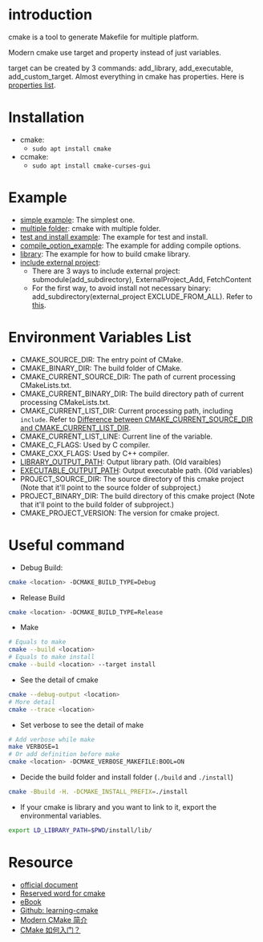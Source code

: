 # introduction
cmake is a tool to generate Makefile for multiple platform.

Modern cmake use target and property instead of just variables.

target can be created by 3 commands: add_library, add_executable, add_custom_target.
Almost everything in cmake has properties. Here is [properties list](https://cmake.org/cmake/help/latest/manual/cmake-properties.7.html).

# Installation
* cmake:
  - `sudo apt install cmake`
* ccmake:
  - `sudo apt install cmake-curses-gui`

# Example
* [simple example](simple_example): The simplest one. 
* [multiple folder](multiple_folder): cmake with multiple folder.
* [test and install example](test_install_example): The example for test and install.
* [compile_option_example](compile_option_example): The example for adding compile options.
* [library](library): The example for how to build cmake library.
* [include external project](https://zhuanlan.zhihu.com/p/102050750):
  - There are 3 ways to include external project: submodule(add_subdirectory), ExternalProject_Add, FetchContent
  - For the first way, to avoid install not necessary binary: add_subdirectory(external_project EXCLUDE_FROM_ALL). Refer to [this](https://stackoverflow.com/questions/35344132/cpack-exclude-install-commands-from-subdirectory-googletest-directory).

# Environment Variables List
* CMAKE_SOURCE_DIR: The entry point of CMake.
* CMAKE_BINARY_DIR: The build folder of CMake.
* CMAKE_CURRENT_SOURCE_DIR: The path of current processing CMakeLists.txt.
* CMAKE_CURRENT_BINARY_DIR: The build directory path of current processing CMakeLists.txt.
* CMAKE_CURRENT_LIST_DIR: Current processing path, including `include`. Refer to [Difference between CMAKE_CURRENT_SOURCE_DIR and CMAKE_CURRENT_LIST_DIR](https://stackoverflow.com/questions/15662497/difference-between-cmake-current-source-dir-and-cmake-current-list-dir).
* CMAKE_CURRENT_LIST_LINE: Current line of the variable.
* CMAKE_C_FLAGS: Used by C compiler.
* CMAKE_CXX_FLAGS: Used by C++ compiler.
* [LIBRARY_OUTPUT_PATH](https://cmake.org/cmake/help/latest/variable/LIBRARY_OUTPUT_PATH.html): Output library path. (Old varaibles)
* [EXECUTABLE_OUTPUT_PATH](https://cmake.org/cmake/help/v3.7/variable/EXECUTABLE_OUTPUT_PATH.html): Output executable path. (Old variables)
* PROJECT_SOURCE_DIR: The source directory of this cmake project (Note that it'll point to the source folder of subproject.) 
* PROJECT_BINARY_DIR: The build directory of this cmake project (Note that it'll point to the build folder of subproject.)
* CMAKE_PROJECT_VERSION: The version for cmake project.

# Useful command
* Debug Build:
```bash
cmake <location> -DCMAKE_BUILD_TYPE=Debug
```
* Release Build
```bash
cmake <location> -DCMAKE_BUILD_TYPE=Release
```
* Make
```bash
# Equals to make
cmake --build <location>
# Equals to make install
cmake --build <location> --target install
```
* See the detail of cmake
```bash
cmake --debug-output <location>
# More detail
cmake --trace <location>
```
* Set verbose to see the detail of make
```bash
# Add verbose while make
make VERBOSE=1
# Or add definition before make
cmake <location> -DCMAKE_VERBOSE_MAKEFILE:BOOL=ON
```
* Decide the build folder and install folder (`./build` and `./install`)
```bash
cmake -Bbuild -H. -DCMAKE_INSTALL_PREFIX=./install
```
* If your cmake is library and you want to link to it, export the environmental variables.
```bash
export LD_LIBRARY_PATH=$PWD/install/lib/
```

# Resource
* [official document](https://cmake.org/cmake/help/latest/index.html)
* [Reserved word for cmake](https://cmake.org/cmake/help/latest/manual/cmake-commands.7.html)
* [eBook](https://github.com/Akagi201/learning-cmake/tree/master/docs)
* [Github: learning-cmake](https://github.com/Akagi201/learning-cmake)
* [Modern CMake 简介](https://zhuanlan.zhihu.com/p/76975231)
* [CMake 如何入门？](https://www.zhihu.com/question/58949190)
